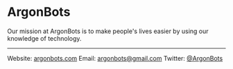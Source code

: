 # ArgonBots
Our mission at ArgonBots is to make people's lives easier by using our knowledge of technology.

----

Website: [argonbots.com](https://argonbots.com)
Email: [argonbots@gmail.com](mailto:argonbots@gmail.com)
Twitter: [@ArgonBots](https://twitter.com/ArgonBots)